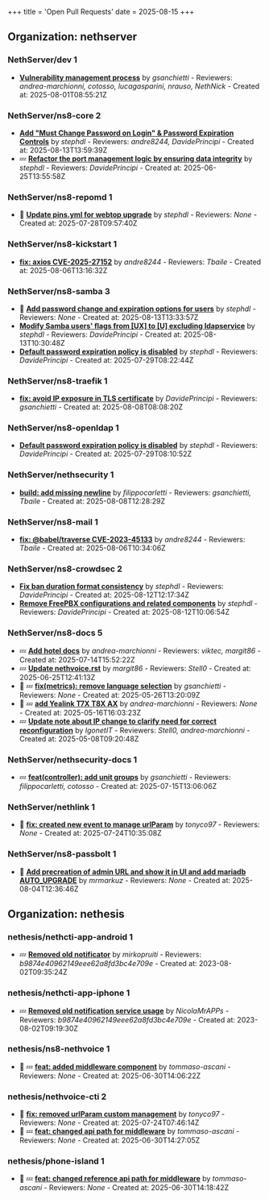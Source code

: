 +++
title = 'Open Pull Requests'
date = 2025-08-15
+++

## Organization: nethserver

### NethServer/dev 1 

-   **[Vulnerability management process](https://github.com/NethServer/dev/pull/7591)** by *gsanchietti* - Reviewers: *andrea-marchionni, cotosso, lucagasparini, nrauso, NethNick* - Created at: 2025-08-01T08:55:21Z

### NethServer/ns8-core 2 

-   **[Add "Must Change Password on Login" & Password Expiration Controls](https://github.com/NethServer/ns8-core/pull/922)** by *stephdl* - Reviewers: *andre8244, DavidePrincipi* - Created at: 2025-08-13T13:59:39Z
-  :zzz: **[Refactor the port management logic by  ensuring data integrity](https://github.com/NethServer/ns8-core/pull/906)** by *stephdl* - Reviewers: *DavidePrincipi* - Created at: 2025-06-25T13:55:58Z

### NethServer/ns8-repomd 1 

- :eyes:  **[Update pins.yml for webtop upgrade](https://github.com/NethServer/ns8-repomd/pull/54)** by *stephdl* - Reviewers: *None* - Created at: 2025-07-28T09:57:40Z

### NethServer/ns8-kickstart 1 

-   **[fix: axios CVE-2025-27152](https://github.com/NethServer/ns8-kickstart/pull/64)** by *andre8244* - Reviewers: *Tbaile* - Created at: 2025-08-06T13:16:32Z

### NethServer/ns8-samba 3 

- :eyes:  **[Add password change and expiration options for users](https://github.com/NethServer/ns8-samba/pull/121)** by *stephdl* - Reviewers: *None* - Created at: 2025-08-13T13:33:57Z
-   **[Modify Samba users' flags from [UX] to [U] excluding ldapservice](https://github.com/NethServer/ns8-samba/pull/120)** by *stephdl* - Reviewers: *DavidePrincipi* - Created at: 2025-08-13T10:30:48Z
-   **[Default password expiration policy is disabled](https://github.com/NethServer/ns8-samba/pull/118)** by *stephdl* - Reviewers: *DavidePrincipi* - Created at: 2025-07-29T08:22:44Z

### NethServer/ns8-traefik 1 

-   **[fix: avoid IP exposure in TLS certificate](https://github.com/NethServer/ns8-traefik/pull/104)** by *DavidePrincipi* - Reviewers: *gsanchietti* - Created at: 2025-08-08T08:08:20Z

### NethServer/ns8-openldap 1 

-   **[Default password expiration policy is disabled](https://github.com/NethServer/ns8-openldap/pull/66)** by *stephdl* - Reviewers: *DavidePrincipi* - Created at: 2025-07-29T08:10:52Z

### NethServer/nethsecurity 1 

-   **[build: add missing newline](https://github.com/NethServer/nethsecurity/pull/1339)** by *filippocarletti* - Reviewers: *gsanchietti, Tbaile* - Created at: 2025-08-08T12:28:29Z

### NethServer/ns8-mail 1 

-   **[fix: @babel/traverse CVE-2023-45133](https://github.com/NethServer/ns8-mail/pull/200)** by *andre8244* - Reviewers: *Tbaile* - Created at: 2025-08-06T10:34:06Z

### NethServer/ns8-crowdsec 2 

-   **[Fix ban duration format consistency](https://github.com/NethServer/ns8-crowdsec/pull/86)** by *stephdl* - Reviewers: *DavidePrincipi* - Created at: 2025-08-12T12:17:34Z
-   **[Remove FreePBX configurations and related components](https://github.com/NethServer/ns8-crowdsec/pull/84)** by *stephdl* - Reviewers: *DavidePrincipi* - Created at: 2025-08-12T10:06:54Z

### NethServer/ns8-docs 5 

-  :zzz: **[Add hotel docs](https://github.com/NethServer/ns8-docs/pull/176)** by *andrea-marchionni* - Reviewers: *viktec, margit86* - Created at: 2025-07-14T15:52:22Z
-  :zzz: **[Update nethvoice.rst](https://github.com/NethServer/ns8-docs/pull/174)** by *margit86* - Reviewers: *Stell0* - Created at: 2025-06-25T12:41:13Z
- :eyes: :zzz: **[fix(metrics): remove language selection](https://github.com/NethServer/ns8-docs/pull/167)** by *gsanchietti* - Reviewers: *None* - Created at: 2025-05-26T13:20:09Z
- :eyes: :zzz: **[add Yealink T7X T8X AX](https://github.com/NethServer/ns8-docs/pull/165)** by *andrea-marchionni* - Reviewers: *None* - Created at: 2025-05-16T16:03:23Z
-  :zzz: **[Update note about IP change to clarify need for correct reconfiguration](https://github.com/NethServer/ns8-docs/pull/164)** by *IgonetIT* - Reviewers: *Stell0, andrea-marchionni* - Created at: 2025-05-08T09:20:48Z

### NethServer/nethsecurity-docs 1 

-  :zzz: **[feat(controller): add unit groups](https://github.com/NethServer/nethsecurity-docs/pull/194)** by *gsanchietti* - Reviewers: *filippocarletti, cotosso* - Created at: 2025-07-15T13:06:06Z

### NethServer/nethlink 1 

- :eyes:  **[fix: created new event to manage urlParam](https://github.com/NethServer/nethlink/pull/69)** by *tonyco97* - Reviewers: *None* - Created at: 2025-07-24T10:35:08Z

### NethServer/ns8-passbolt 1 

- :eyes:  **[Add precreation of admin URL and show it in UI and add mariadb AUTO_UPGRADE](https://github.com/NethServer/ns8-passbolt/pull/10)** by *mrmarkuz* - Reviewers: *None* - Created at: 2025-08-04T12:36:46Z

## Organization: nethesis

### nethesis/nethcti-app-android 1 

-  :zzz: **[Removed old notificator](https://github.com/nethesis/nethcti-app-android/pull/30)** by *mirkopruiti* - Reviewers: *b9874e40962149eee62a8fd3bc4e709e* - Created at: 2023-08-02T09:35:24Z

### nethesis/nethcti-app-iphone 1 

-  :zzz: **[Removed old notification service usage](https://github.com/nethesis/nethcti-app-iphone/pull/37)** by *NicolaMrAPPs* - Reviewers: *b9874e40962149eee62a8fd3bc4e709e* - Created at: 2023-08-02T09:19:30Z

### nethesis/ns8-nethvoice 1 

- :eyes: :zzz: **[feat: added middleware component](https://github.com/nethesis/ns8-nethvoice/pull/493)** by *tommaso-ascani* - Reviewers: *None* - Created at: 2025-06-30T14:06:22Z

### nethesis/nethvoice-cti 2 

- :eyes:  **[fix: removed urlParam custom management](https://github.com/nethesis/nethvoice-cti/pull/327)** by *tonyco97* - Reviewers: *None* - Created at: 2025-07-24T07:46:14Z
- :eyes: :zzz: **[feat: changed api path for middleware](https://github.com/nethesis/nethvoice-cti/pull/317)** by *tommaso-ascani* - Reviewers: *None* - Created at: 2025-06-30T14:27:05Z

### nethesis/phone-island 1 

- :eyes: :zzz: **[feat: changed reference api path for middleware](https://github.com/nethesis/phone-island/pull/103)** by *tommaso-ascani* - Reviewers: *None* - Created at: 2025-06-30T14:18:42Z


